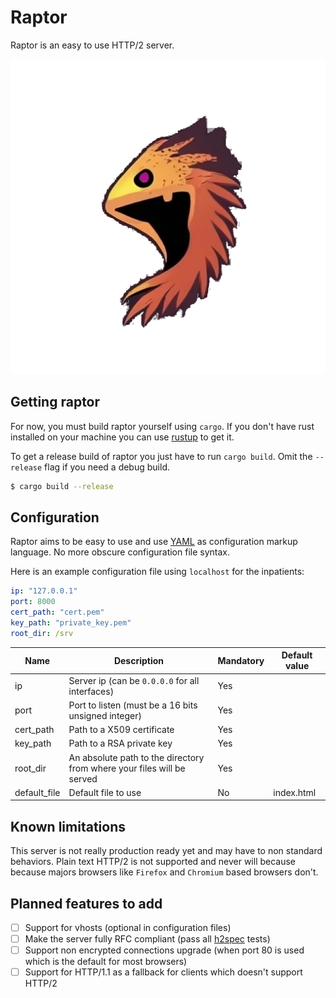 # Raptor

Raptor is an easy to use HTTP/2 server.

![](images/raptor_transparent.png)

## Getting raptor

For now, you must build raptor yourself using `cargo`. If you don't have rust
installed on your machine you can use [rustup](https://rustup.rs/) to get it.

To get a release build of raptor you just have to run `cargo build`. Omit the
`--release` flag if you need a debug build.

```sh
$ cargo build --release
```

## Configuration

Raptor aims to be easy to use and use [YAML](https://fr.wikipedia.org/wiki/YAML)
as configuration markup language. No more obscure configuration file syntax.

Here is an example configuration file using `localhost` for the inpatients:

```yaml
ip: "127.0.0.1"
port: 8000
cert_path: "cert.pem"
key_path: "private_key.pem"
root_dir: /srv
```

| Name         | Description                                                            | Mandatory | Default value |
|--------------|------------------------------------------------------------------------|-----------|---------------|
| ip           | Server ip (can be `0.0.0.0` for all interfaces)                        | Yes       |               |
| port         | Port to listen (must be a 16 bits unsigned integer)                    | Yes       |               |
| cert_path    | Path to a X509 certificate                                             | Yes       |               |
| key_path     | Path to a RSA private key                                              | Yes       |               |
| root_dir     | An absolute path to the directory from where your files will be served | Yes       |               |
| default_file | Default file to use                                                    | No        | index.html    |

## Known limitations

This server is not really production ready yet and may have to non standard
behaviors. Plain text HTTP/2 is not supported and never will because because
majors browsers like `Firefox` and `Chromium` based browsers don't.

## Planned features to add

- [ ] Support for vhosts (optional in configuration files)
- [ ] Make the server fully RFC compliant (pass all [h2spec](https://github.com/summerwind/h2spec) tests)
- [ ] Support non encrypted connections upgrade (when port 80 is used which is the default for most browsers)
- [ ] Support for HTTP/1.1 as a fallback for clients which doesn't support HTTP/2

